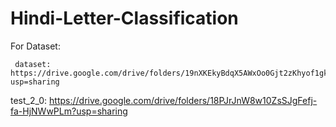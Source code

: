 # Hindi-Letter-Classification

For Dataset:

     dataset:  https://drive.google.com/drive/folders/19nXKEkyBdqX5AWxOo0Gjt2zKhyof1gk1?usp=sharing
   
   test_2_0:  https://drive.google.com/drive/folders/18PJrJnW8w10ZsSJgFefj-fa-HjNWwPLm?usp=sharing
